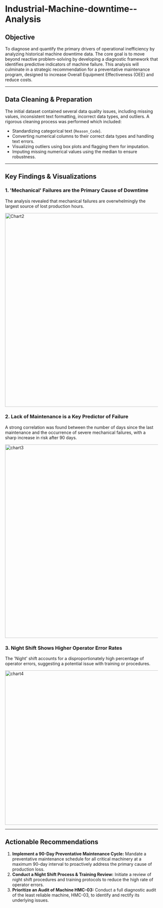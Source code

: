 # Industrial-Machine-downtime--Analysis

## Objective
To diagnose and quantify the primary drivers of operational inefficiency by analyzing historical machine downtime data. The core goal is to move beyond reactive problem-solving by developing a diagnostic framework that identifies predictive indicators of machine failure. This analysis will culminate in a strategic recommendation for a preventative maintenance program, designed to increase Overall Equipment Effectiveness (OEE) and reduce costs.

---

## Data Cleaning & Preparation
The initial dataset contained several data quality issues, including missing values, inconsistent text formatting, incorrect data types, and outliers. A rigorous cleaning process was performed which included:
* Standardizing categorical text (`Reason_Code`).
* Converting numerical columns to their correct data types and handling text errors.
* Visualizing outliers using box plots and flagging them for imputation.
* Imputing missing numerical values using the median to ensure robustness.

---

## Key Findings & Visualizations

### 1. 'Mechanical' Failures are the Primary Cause of Downtime
The analysis revealed that mechanical failures are overwhelmingly the largest source of lost production hours.

<img width="1015" height="639" alt="Chart2" src="https://github.com/user-attachments/assets/24e7d8a9-bccf-4a80-a006-d13c9a238615" />


### 2. Lack of Maintenance is a Key Predictor of Failure
A strong correlation was found between the number of days since the last maintenance and the occurrence of severe mechanical failures, with a sharp increase in risk after 90 days.

<img width="1004" height="638" alt="chart3" src="https://github.com/user-attachments/assets/6e5912ec-54e0-4a19-b386-4b92499e0f04" />


### 3. Night Shift Shows Higher Operator Error Rates
The 'Night' shift accounts for a disproportionately high percentage of operator errors, suggesting a potential issue with training or procedures.

<img width="557" height="509" alt="chart4" src="https://github.com/user-attachments/assets/37e527d3-24a9-44b0-acaa-6a5914bf20ef" />


---

## Actionable Recommendations

1.  **Implement a 90-Day Preventative Maintenance Cycle:** Mandate a preventative maintenance schedule for all critical machinery at a maximum 90-day interval to proactively address the primary cause of production loss.
2.  **Conduct a Night Shift Process & Training Review:** Initiate a review of night shift procedures and training protocols to reduce the high rate of operator errors.
3.  **Prioritize an Audit of Machine HMC-03:** Conduct a full diagnostic audit of the least reliable machine, HMC-03, to identify and rectify its underlying issues.
